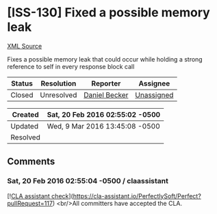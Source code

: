 # [ISS-130] Fixed a possible memory leak

[XML Source](./xml/ISS-130.xml)
<p><p>Fixes a possible memory leak that could occur while holding a strong reference to self in every response block call</p></p>





Status|Resolution|Reporter|Assignee
------|----------|--------|--------
Closed|Unresolved|[Daniel Becker](dabeck)|[Unassigned]($-1)





Created|Sat, 20 Feb 2016 02:55:02 -0500
-------|--------------
Updated|Wed, 9 Mar 2016 13:45:08 -0500
Resolved|


## Comments




### Sat, 20 Feb 2016 02:55:04 -0500 / claassistant 

<p><p>[!<a href="https://cla-assistant.io/pull/badge/signed" class="external-link" rel="nofollow">CLA assistant check</a>](<a href="https://cla-assistant.io/PerfectlySoft/Perfect?pullRequest=117" class="external-link" rel="nofollow">https://cla-assistant.io/PerfectlySoft/Perfect?pullRequest=117</a>) &lt;br/&gt;All committers have accepted the CLA.</p></p>


